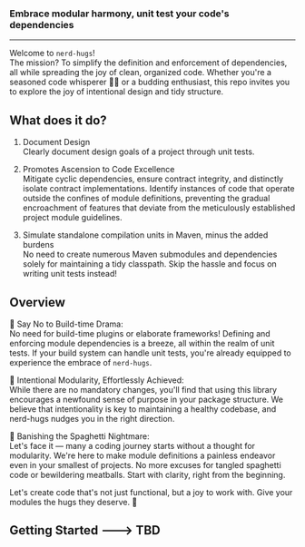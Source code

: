 ### Embrace modular harmony, unit test your code's dependencies
----------------

Welcome to `nerd-hugs`!  
  The mission? To simplify the definition and enforcement of dependencies, all while spreading the joy of clean, organized code. Whether you're a seasoned code whisperer 🧙‍♀️ or a budding enthusiast, this repo invites you to explore the joy of intentional design and tidy structure.

What does it do?
-------
1. Document Design  
  Clearly document design goals of a project through unit tests.

2. Promotes Ascension to Code Excellence  
  Mitigate cyclic dependencies, ensure contract integrity, and distinctly isolate contract implementations. Identify instances of code that operate outside the confines of module definitions, preventing the gradual encroachment of features that deviate from the meticulously established project module guidelines.

3. Simulate standalone compilation units in Maven, minus the added burdens  
  No need to create numerous Maven submodules and dependencies solely for maintaining a tidy classpath. Skip the hassle and focus on writing unit tests instead!

Overview
--------

🚯 Say No to Build-time Drama:  
  No need for build-time plugins or elaborate frameworks! Defining and enforcing module dependencies is a breeze, all within the realm of unit tests. If your build system can handle unit tests, you're already equipped to experience the embrace of `nerd-hugs`.

🚮 Intentional Modularity, Effortlessly Achieved:  
  While there are no mandatory changes, you'll find that using this library encourages a newfound sense of purpose in your package structure. We believe that intentionality is key to maintaining a healthy codebase, and nerd-hugs nudges you in the right direction.

🍝 Banishing the Spaghetti Nightmare:  
  Let's face it — many a coding journey starts without a thought for modularity. We're here to make module definitions a painless endeavor even in your smallest of projects. No more excuses for tangled spaghetti code or bewildering meatballs. Start with clarity, right from the beginning.

Let's create code that's not just functional, but a joy to work with. Give your modules the hugs they deserve. 🤗

Getting Started ---> TBD
---------------
